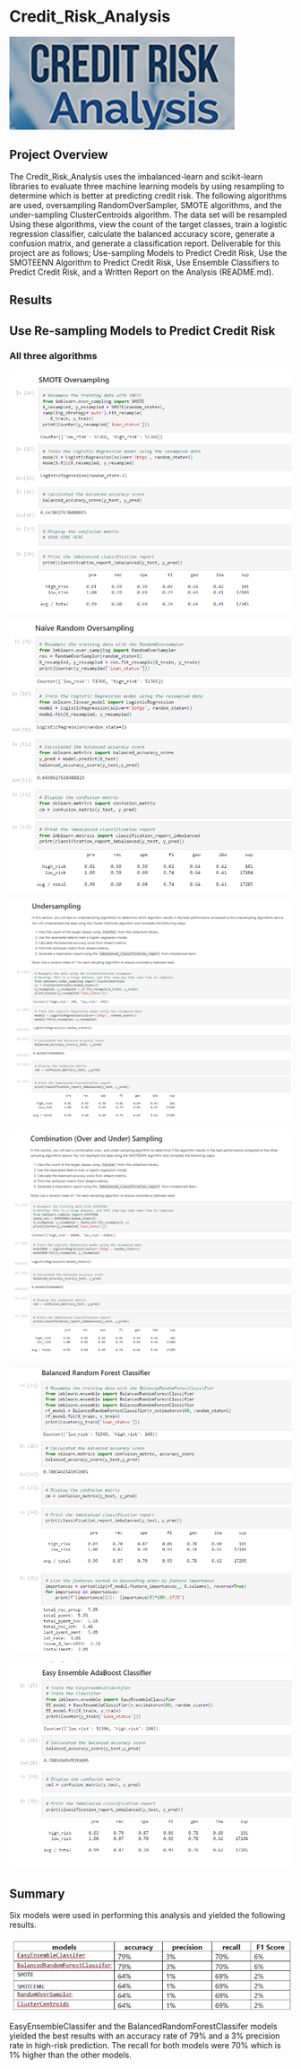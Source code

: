 # Credit_Risk_Analysis
![Credit_Risk_Analysis](https://github.com/gracemarshall/Credit_Risk_Analysis/blob/main/images%20folder/Credit_Risk_Analysis.png)

## Project Overview
The Credit_Risk_Analysis uses the imbalanced-learn and scikit-learn libraries to evaluate three machine learning models by using resampling to determine which is better at predicting credit risk. The following algorithms are used, oversampling RandomOverSampler, SMOTE algorithms, and the under-sampling ClusterCentroids algorithm. The data set will be resampled Using these algorithms, view the count of the target classes, train a logistic regression classifier, calculate the balanced accuracy score, generate a confusion matrix, and generate a classification report. Deliverable for this project are as follows; Use-sampling Models to Predict Credit Risk, Use the SMOTEENN Algorithm to Predict Credit Risk, Use Ensemble Classifiers to Predict Credit Risk, and a Written Report on the Analysis (README.md).

##  Results
## Use Re-sampling Models to Predict Credit Risk
### All three algorithms
![Smote0.png](https://github.com/gracemarshall/Credit_Risk_Analysis/blob/main/images2/Smote0.png)

![NRO1.png](https://github.com/gracemarshall/Credit_Risk_Analysis/blob/main/images2/NRO1.png)

![UnderS3.png](https://github.com/gracemarshall/Credit_Risk_Analysis/blob/main/images2/UnderS3.png)

![Combination4.png](https://github.com/gracemarshall/Credit_Risk_Analysis/blob/main/images2/Combination4.png)

![classification1.png](https://github.com/gracemarshall/Credit_Risk_Analysis/blob/main/images2/BRFC5.png)

![classification2.png](https://github.com/gracemarshall/Credit_Risk_Analysis/blob/main/images2/Easy%20EAC6.png)

## Summary
Six models were used in performing this analysis and yielded the following results. 

![models.png](https://github.com/gracemarshall/Credit_Risk_Analysis/blob/main/images2/6models.png)

EasyEnsembleClassifer and the BalancedRandomForestClassifer models yielded the best results with an accuracy rate of 79% and a 3% precision rate in high-risk prediction. The recall for both models were 70% which is 1% higher than the other models. 



